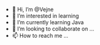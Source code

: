 - 👋 Hi, I’m @Vejne
- 👀 I’m interested in learning
- 🌱 I’m currently learning Java
- 💞️ I’m looking to collaborate on ...
- 📫 How to reach me ...

<!---
Vejne/Vejne is a ✨ special ✨ repository because its `README.md` (this file) appears on your GitHub profile.
You can click the Preview link to take a look at your changes.
--->
